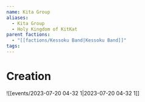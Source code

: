 ```yaml
---
name: Kita Group
aliases:
  - Kita Group
  - Holy Kingdom of KitKat
parent factions:
  - "[[factions/Kessoku Band|Kessoku Band]]"
tags:
---
```

# Creation
![[events/2023-07-20 04-32 1|2023-07-20 04-32 1]]